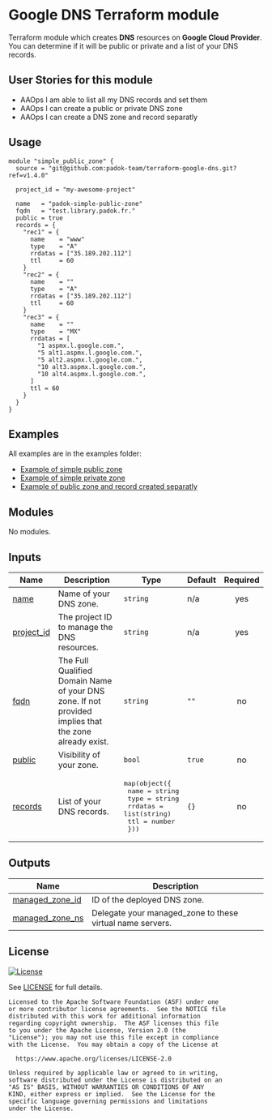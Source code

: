 # Google DNS Terraform module

Terraform module which creates **DNS** resources on **Google Cloud Provider**.
You can determine if it will be public or private and a list of your DNS records.

## User Stories for this module

- AAOps I am able to list all my DNS records and set them
- AAOps I can create a public or private DNS zone
- AAOps I can create a DNS zone and record separatly

## Usage

```hcl
module "simple_public_zone" {
  source = "git@github.com:padok-team/terraform-google-dns.git?ref=v1.4.0"

  project_id = "my-awesome-project"

  name   = "padok-simple-public-zone"
  fqdn   = "test.library.padok.fr."
  public = true
  records = {
    "rec1" = {
      name    = "www"
      type    = "A"
      rrdatas = ["35.189.202.112"]
      ttl     = 60
    }
    "rec2" = {
      name    = ""
      type    = "A"
      rrdatas = ["35.189.202.112"]
      ttl     = 60
    }
    "rec3" = {
      name    = ""
      type    = "MX"
      rrdatas = [
        "1 aspmx.l.google.com.",
        "5 alt1.aspmx.l.google.com.",
        "5 alt2.aspmx.l.google.com.",
        "10 alt3.aspmx.l.google.com.",
        "10 alt4.aspmx.l.google.com.",
      ]
      ttl = 60
    }
  }
}
```

## Examples

All examples are in the examples folder:

- [Example of simple public zone](examples/simple_public_zone/main.tf)
- [Example of simple private zone](examples/simple_private_zone/main.tf)
- [Example of public zone and record created separatly](examples/separated_zone_record/main.tf)

<!-- BEGIN_TF_DOCS -->
## Modules

No modules.

## Inputs

| Name | Description | Type | Default | Required |
|------|-------------|------|---------|:--------:|
| <a name="input_name"></a> [name](#input\_name) | Name of your DNS zone. | `string` | n/a | yes |
| <a name="input_project_id"></a> [project\_id](#input\_project\_id) | The project ID to manage the DNS resources. | `string` | n/a | yes |
| <a name="input_fqdn"></a> [fqdn](#input\_fqdn) | The Full Qualified Domain Name of your DNS zone. If not provided implies that the zone already exist. | `string` | `""` | no |
| <a name="input_public"></a> [public](#input\_public) | Visibility of your zone. | `bool` | `true` | no |
| <a name="input_records"></a> [records](#input\_records) | List of your DNS records. | <pre>map(object({<br>    name    = string<br>    type    = string<br>    rrdatas = list(string)<br>    ttl     = number<br>  }))</pre> | `{}` | no |

## Outputs

| Name | Description |
|------|-------------|
| <a name="output_managed_zone_id"></a> [managed\_zone\_id](#output\_managed\_zone\_id) | ID of the deployed DNS zone. |
| <a name="output_managed_zone_ns"></a> [managed\_zone\_ns](#output\_managed\_zone\_ns) | Delegate your managed\_zone to these virtual name servers. |
<!-- END_TF_DOCS -->

## License

[![License](https://img.shields.io/badge/License-Apache%202.0-blue.svg)](https://opensource.org/licenses/Apache-2.0)

See [LICENSE](LICENSE) for full details.

```text
Licensed to the Apache Software Foundation (ASF) under one
or more contributor license agreements.  See the NOTICE file
distributed with this work for additional information
regarding copyright ownership.  The ASF licenses this file
to you under the Apache License, Version 2.0 (the
"License"); you may not use this file except in compliance
with the License.  You may obtain a copy of the License at

  https://www.apache.org/licenses/LICENSE-2.0

Unless required by applicable law or agreed to in writing,
software distributed under the License is distributed on an
"AS IS" BASIS, WITHOUT WARRANTIES OR CONDITIONS OF ANY
KIND, either express or implied.  See the License for the
specific language governing permissions and limitations
under the License.
```
